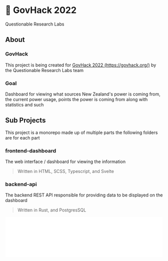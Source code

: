 # 🔌 GovHack 2022

Questionable Research Labs

## About

### GovHack

This project is being created for [GovHack 2022 (https://govhack.org/)](https://govhack.org/) by the Questionable
Research Labs team

### Goal 

Dashboard for viewing what sources New Zealand's power is coming from, the current power usage, points the power is
coming from along with statistics and such

## Sub Projects

This project is a monorepo made up of multiple parts the following folders are for each part

### frontend-dashboard
The web interface / dashboard for viewing the information

> Written in HTML, SCSS, Typescript, and Svelte

### backend-api
The backend REST API responsible for providing data to be displayed on the dashboard

> Written in Rust, and PostgresSQL



<img src="qrl.svg" width="100%" height="128">

